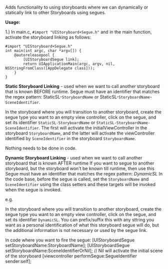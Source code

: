 Adds functionality to using storyboards where we can dynamically or statically link to other
Storyboards using segues.

**Usage:**

1.) In main.c, `#import "UIStoryboard+Segue.h"` and in the main function, activate the storyboard linking as follows:

    #import "UIStoryboard+Segue.h"
    int main(int argc, char *argv[]) {
        @autoreleasepool {
            [UIStoryboardSegue link];
            return UIApplicationMain(argc, argv, nil, NSStringFromClass([AppDelegate class]));
        }
    }
    
**Static Storyboard Linking** - used when we want to call another storyboard that is known BEFORE runtime.
Segue must have an identifier that matches the regex pattern: StaticSL-`StoryboardName` or StaticSL-`StoryboardName`-`SceneIdentifier`.

In the storyboard where you will transition to another storyboard, create the segue type you want to an empty view controller, click on the segue, and set its identifier `StaticSL-StoryboardName` or `StaticSL-StoryboardName-SceneIdentifier`. The first will activate the initialViewController in the storyboard `StoryboardName`, and the latter will activate the viewController identified by `SceneIdentifier` in the storyboard `StoryboardName`.
    
Nothing needs to be done in code.

**Dynamic Storyboard Linking** - used when we want to call another storyboard that is known AFTER runtime
If you want to segue to another storyboard, but the storyboard won't be known till runtime, then use this
Segue must have an identifier that matches the regex pattern: *DynamicSL*
In the code base, before the segue is called, set the `StoryboardName` and `SceneIdentifier` using the class setters and these targets will be invoked when the segue is invoked.

e.g.

In the storyboard where you will transition to another storyboard, create the segue type you want to an empty view controller, click on the segue, and set its identifier `DynamicSL`. You can prefix/suffix this with any sttring you want as a personal identification of what this storyboard segue will do, but the additional information is not necessary or used by the segue link.
    
In code where you want to fire the segue:
    [UIStoryboardSegue setStoryboardName:StoryboardName];
    [UIStoryboardSegue setStoryboardName:SceneIdentifierOrNil]; // Nil will activate the initial scene of the storyboard
    [viewcontroller performSegue:SegueIdentifier sender:self];
